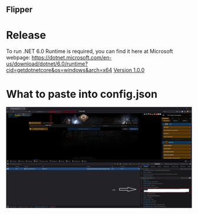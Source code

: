 ## Flipper
# Release
To run .NET 6.0 Runtime is required, you can find it here at Microsoft webpage:
https://dotnet.microsoft.com/en-us/download/dotnet/6.0/runtime?cid=getdotnetcore&os=windows&arch=x64
[Version 1.0.0](https://github.com/Zygiell/Flipper/releases/tag/v1.0.0)
# What to paste into config.json
![Guide](guide.jpg)
